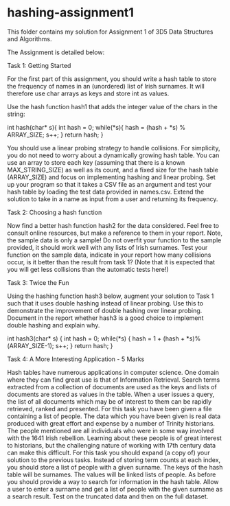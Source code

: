 # hashing-assignment1
This folder contains my solution for Assignment 1 of 3D5 Data Structures and Algorithms.

The Assignment is detailed below:

Task 1: Getting Started

For the first part of this assignment, you should write a hash table to store the frequency of
names in an (unordered) list of Irish surnames. It will therefore use char arrays as keys and
store int as values.

Use the hash function hash1 that adds the integer value of the chars in the string:

int hash(char* s){
int hash = 0;
while(*s){
hash = (hash + *s) % ARRAY_SIZE;
s++;
}
return hash;
}

You should use a linear probing strategy to handle collisions. For simplicity, you do not need to
worry about a dynamically growing hash table. You can use an array to store each key
(assuming that there is a known MAX_STRING_SIZE) as well as its count, and a
fixed size for the hash table (ARRAY_SIZE) and focus on implementing hashing and
linear probing.
Set up your program so that it takes a CSV file as an argument and test your hash table by
loading the test data provided in names.csv. Extend the solution to take in a name as input
from a user and returning its frequency.

Task 2: Choosing a hash function

Now find a better hash function hash2 for the data considered. Feel free to consult online
resources, but make a reference to them in your report. Note, the sample data is only a
sample! Do not overfit your function to the sample provided, it should work well with any lists of
Irish surnames. Test your function on the sample data, indicate in your report how many collisions occur, is it better than
the result from task 1? (Note that it is expected that you will get less collisions than the
automatic tests here!)

Task 3: Twice the Fun

Using the hashing function hash3 below, augment your solution to Task 1 such that it uses
double hashing instead of linear probing. Use this to demonstrate the improvement of double
hashing over linear probing. Document in the report whether hash3 is a good choice to
implement double hashing and explain why.

int hash3(char* s) {
    int hash = 0;
    while(*s) {
        hash = 1 + (hash + *s)%(ARRAY_SIZE-1);
        s++;
    }
    return hash;
}

Task 4: A More Interesting Application - 5 Marks

Hash tables have numerous applications in computer science. One domain where they can find
great use is that of Information Retrieval. Search terms extracted from a collection of documents
are used as the keys and lists of documents are stored as values in the table. When a user issues
a query, the list of all documents which may be of interest to them can be rapidly retrieved, ranked
and presented.
For this task you have been given a file containing a list of people. The data which you have
been given is real data produced with great effort and expense by a number of Trinity historians.
The people mentioned are all individuals who were in some way involved with the 1641 Irish
rebellion. Learning about these people is of great interest to historians, but the challenging
nature of working with 17th century data can make this difficult.
For this task you should expand (a copy of) your solution to the previous tasks. Instead of storing
term counts at each index, you should store a list of people with a given surname. The keys of
the hash table will be surnames. The values will be linked lists of people.
As before you should provide a way to search for information in the hash table. Allow a user to
enter a surname and get a list of people with the given surname as a search result. Test on the
truncated data and then on the full dataset.
